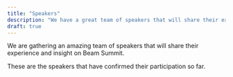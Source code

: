 ```yaml
---
title: "Speakers"
description: "We have a great team of speakers that will share their experience and insight on Apache Beam."
draft: true
---
```


We are gathering an amazing team of speakers that will share their experience and insight on Beam Summit.

These are the speakers that have confirmed their participation so far.

